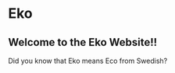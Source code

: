 <!DOCTYPE html>
<html>
<body>

<h1>Eko</h1>
<h2>Welcome to the Eko Website!!</h2>
<p>Did you know that Eko means Eco from Swedish?</p>

</body>
</html>
